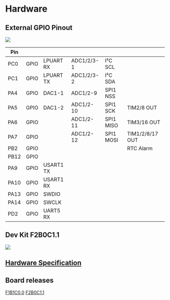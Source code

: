 # Hardware 


## External GPIO Pinout 

![](./../../wiki_static/hw/gpio-pinout.jpeg)

| Pin | | | | | |
|-|-|-|-|-|-|
| PC0 | GPIO | LPUART RX | ADC1/2/3-1 | I²C SCL | |
| PC1 | GPIO | LPUART TX | ADC1/2/3-2 | I²C SDA | |
| PA4 | GPIO | DAC1-1 | ADC1/2-9 | SPI1 NSS | |
| PA5 | GPIO | DAC1-2 | ADC1/2-10 | SPI1 SCK | TIM2/8 OUT |
| PA6 | GPIO | | ADC1/2-11 | SPI1 MISO | TIM3/16 OUT |
| PA7 | GPIO | | ADC1/2-12 | SPI1 MOSI | TIM1/2/8/17 OUT |
| PB2 | GPIO | | | | RTC Alarm |
| PB12 | GPIO | | | | |
| PA9 | GPIO | USART1 TX | | | |
| PA10 | GPIO | USART1 RX | | | |
| PA13 | GPIO | SWDIO | | | |
| PA14 | GPIO | SWCLK | | | |
| PD2 | GPIO | UART5 RX | | | |


## Dev Kit F2B0C1.1

![](./../../wiki_static/hw/dev-kit-f2b0c1.1.jpeg)


## [Hardware Specification](https://github.com/Flipper-Zero/flipperzero-firmware-community/wiki/Hardware-specification)

## Board releases

[F1B1C0.0](https://github.com/Flipper-Zero/flipperzero-firmware-community/wiki/Hardware-version-F1B1C0.0)
[F2B0C1.1](https://github.com/Flipper-Zero/flipperzero-firmware-community/wiki/Hardware-version-F2B0C1.1)

